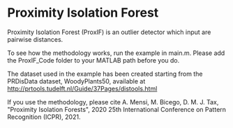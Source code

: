 # Proximity Isolation Forest

Proximity Isolation Forest (ProxIF) is an outlier detector which input are pairwise distances.

To see how the methodology works, run the example in main.m. Please add the ProxIF_Code folder to your MATLAB path before you do.

The dataset used in the example has been created starting from the PRDisData dataset, WoodyPlants50, available at http://prtools.tudelft.nl/Guide/37Pages/distools.html

If you use the methodology, please cite A. Mensi, M. Bicego, D. M. J. Tax, "Proximity Isolation Forests", 2020 25th International Conference on Pattern Recognition (ICPR), 2021.

